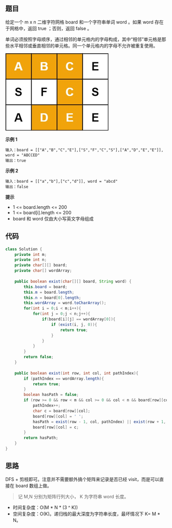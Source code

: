 ## 题目
给定一个 m x n 二维字符网格 board 和一个字符串单词 word 。如果 word 存在于网格中，返回 true ；否则，返回 false 。

单词必须按照字母顺序，通过相邻的单元格内的字母构成，其中“相邻”单元格是那些水平相邻或垂直相邻的单元格。同一个单元格内的字母不允许被重复使用。

![](static/offer12.jpg)

**示例 1**
```
输入：board = [["A","B","C","E"],["S","F","C","S"],["A","D","E","E"]], word = "ABCCED"
输出：true
```

**示例 2**
```
输入：board = [["a","b"],["c","d"]], word = "abcd"
输出：false
```

**提示**
* 1 <= board.length <= 200
* 1 <= board[i].length <= 200
* board 和 word 仅由大小写英文字母组成

## 代码
```JAVA
class Solution {
    private int m;
    private int n;
    private char[][] board;
    private char[] wordArray;

    public boolean exist(char[][] board, String word) {
        this.board = board;
        this.m = board.length;
        this.n = board[0].length;
        this.wordArray = word.toCharArray();
        for(int i = 0;i < m;i++){
            for(int j = 0;j < n;j++){
                if(board[i][j] == wordArray[0]){
                    if (exist(i, j, 0)){
                        return true;
                    }
                }
            }
        }
        return false;
    }

    public boolean exist(int row, int col, int pathIndex){
        if (pathIndex == wordArray.length){
            return true;
        }
        boolean hasPath = false;
        if (row >= 0 && row < m && col >= 0 && col < n && board[row][col] == wordArray[pathIndex] && board[row][col] != ' '){
            pathIndex++;
            char c = board[row][col]; 
            board[row][col] = ' ';
            hasPath = exist(row - 1, col, pathIndex) || exist(row + 1, col, pathIndex) || exist(row, col - 1, pathIndex) || exist(row, col + 1, pathIndex);
            board[row][col] = c;
        }
        return hasPath;
    }
}
```

## 思路

DFS + 剪枝即可。注意并不需要额外搞个矩阵来记录是否已经 visit，而是可以直接在 board 数组上做。

> 记 M,N 分别为矩阵行列大小， K 为字符串 word 长度。
* 时间复杂度：O(M * N * (3 ^ K))
* 空间复杂度：O(K)。递归栈的最大深度为字符串长度，最坏情况下 K= M * N。